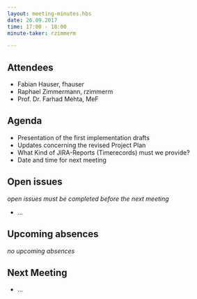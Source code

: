 ```yaml
---
layout: meeting-minutes.hbs
date: 26.09.2017
time: 17:00 - 18:00
minute-taker: rzimmerm

---
```


## Attendees

- Fabian Hauser, fhauser
- Raphael Zimmermann, rzimmerm
- Prof. Dr. Farhad Mehta, MeF

## Agenda

- Presentation of the first implementation drafts
- Updates concerning the revised Project Plan
- What Kind of JIRA-Reports (Timerecords) must we provide?
- Date and time for next meeting

## Open issues

_open issues must be completed before the next meeting_

- ...

## Upcoming absences

_no upcoming absences_

## Next Meeting

* ...
